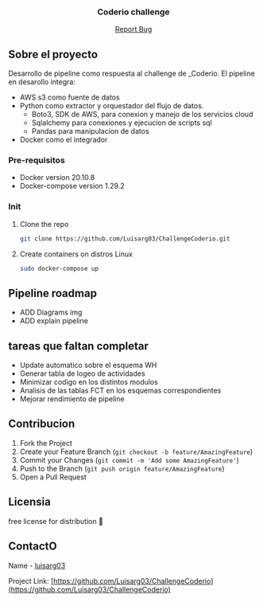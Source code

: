 ### 

<p align="center">

  <h3 align="center">Coderio challenge</h3>

  <p align="center">
    <a href="https://github.com/Luisarg03/Streamlit-CryptoCurrency/issues">Report Bug</a>
  </p>
</p>


<!-- ABOUT THE PROJECT -->
## Sobre el proyecto

Desarrollo de pipeline como respuesta al challenge de _Coderio.
El pipeline en desarollo integra:
* AWS s3 como fuente de datos
* Python como extractor y orquestador del flujo de datos.
    - Boto3, SDK de AWS, para conexion y manejo de los servicios cloud
    - Sqlalchemy para conexiones y ejecucion de scripts sql
    - Pandas para manipulacion de datos
* Docker como el integrador

### Pre-requisitos

* Docker version 20.10.8
* Docker-compose version 1.29.2

### Init

1. Clone the repo
   ```sh
   git clone https://github.com/Luisarg03/ChallengeCoderio.git
   ```
2. Create containers on distros Linux
   ```sh
   sudo docker-compose up
   ```

<!-- USAGE EXAMPLES -->
## Pipeline roadmap

* ADD Diagrams img
* ADD explain pipeline

<!-- MISSING TASKS-->
## tareas que faltan completar

* Update automatico sobre el esquema WH
* Generar tabla de logeo de actividades
* Minimizar codigo en los distintos modulos
* Analisis de las tablas FCT en los esquemas correspondientes
* Mejorar rendimiento de pipeline


<!-- CONTRIBUTING -->
## Contribucion

1. Fork the Project
2. Create your Feature Branch (`git checkout -b feature/AmazingFeature`)
3. Commit your Changes (`git commit -m 'Add some AmazingFeature'`)
4. Push to the Branch (`git push origin feature/AmazingFeature`)
5. Open a Pull Request



<!-- LICENSE -->
## Licensia

free license for distribution 🖤



<!-- CONTACT -->
## ContactO

Name - [luisarg03](https://www.linkedin.com/in/luisarg03/)

Project Link: [https://github.com/Luisarg03/ChallengeCoderio](https://github.com/Luisarg03/ChallengeCoderio)
